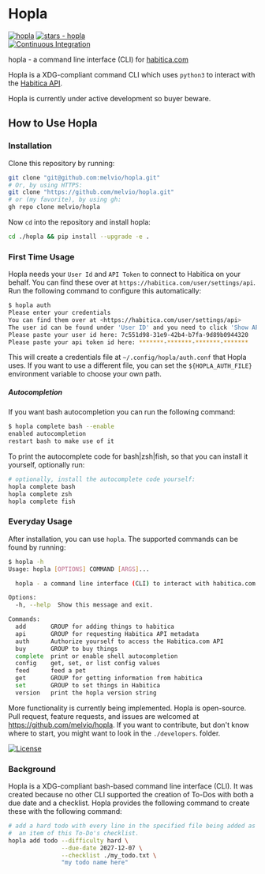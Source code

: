# Hopla
[![hopla](https://img.shields.io/static/v1?label=melvio&message=hopla&color=blue&logo=github)](https://github.com/melvio/hopla) 
[![stars - hopla](https://img.shields.io/github/stars/melvio/hopla?style=social)](https://github.com/melvio/hopla)      
[![Continuous Integration](https://github.com/melvio/hopla/actions/workflows/ci-lint-and-test.yml/badge.svg)](https://github.com/melvio/hopla/actions/workflows/ci-lint-and-test.yml)

hopla - a command line interface (CLI) for [habitica.com](https://habitica.com)


Hopla is a XDG-compliant command CLI which uses `python3` to interact with 
the [Habitica API](https://habitica.com/apidoc/).

Hopla is currently under active development so buyer beware. 




## How to Use Hopla
### Installation
Clone this repository by running:
```bash
git clone "git@github.com:melvio/hopla.git"
# Or, by using HTTPS:
git clone "https://github.com/melvio/hopla.git"
# or (my favorite), by using gh:
gh repo clone melvio/hopla
```

Now `cd` into the repository and install hopla:
```bash
cd ./hopla && pip install --upgrade -e .
```


### First Time Usage
Hopla needs your `User Id` and `API Token` to connect to Habitica on your behalf.
You can find these over at `https://habitica.com/user/settings/api`.
Run the following command to configure this automatically:

```bash
$ hopla auth 
Please enter your credentials
You can find them over at <https://habitica.com/user/settings/api> 
The user id can be found under 'User ID' and you need to click 'Show API Token'
Please paste your user id here: 7c551d98-31e9-42b4-b7fa-9d89b0944320
Please paste your api token id here: *******-*******-*******-*******
```

This will create a credentials file at `~/.config/hopla/auth.conf` that
Hopla uses. If you want to use a different file, you can set the `${HOPLA_AUTH_FILE}`
environment variable to choose your own path.

##### Autocompletion
If you want bash autocompletion you can run the following command:
```bash
$ hopla complete bash --enable
enabled autocompletion
restart bash to make use of it
```

To print the autocomplete code for bash|zsh|fish, so that you can install 
it yourself, optionally run:
```bash
# optionally, install the autocomplete code yourself:
hopla complete bash
hopla complete zsh
hopla complete fish
```







### Everyday Usage
After installation, you can use `hopla`. 
The supported commands can be found by running:
```bash
$ hopla -h
Usage: hopla [OPTIONS] COMMAND [ARGS]...

  hopla - a command line interface (CLI) to interact with habitica.com

Options:
  -h, --help  Show this message and exit.

Commands:
  add       GROUP for adding things to habitica
  api       GROUP for requesting Habitica API metadata
  auth      Authorize yourself to access the Habitica.com API
  buy       GROUP to buy things
  complete  print or enable shell autocompletion
  config    get, set, or list config values
  feed      feed a pet
  get       GROUP for getting information from habitica
  set       GROUP to set things in Habitica
  version   print the hopla version string
```

More functionality is currently being implemented.
Hopla is open-source. Pull request, feature requests, and issues are welcomed at <https://github.com/melvio/hopla>.
If you want to contribute, but don't know where to start, you might want to look in the `./developers`. folder.

[![License](https://img.shields.io/badge/License-apache--2.0-blue)](#license)




### Background
Hopla is a XDG-compliant bash-based command line interface (CLI).
It was created because no other CLI supported the creation of To-Dos with both a due date and a checklist.
Hopla provides the following command to create these with the following command:

```bash
# add a hard todo with every line in the specified file being added as
#  an item of this To-Do's checklist.
hopla add todo --difficulty hard \
               --due-date 2027-12-07 \
               --checklist ./my_todo.txt \
               "my todo name here"
```






